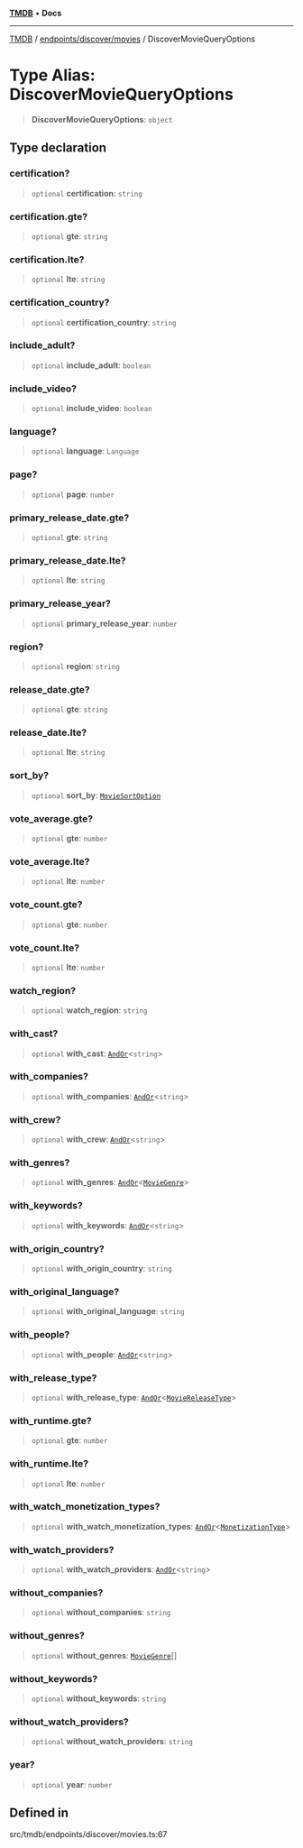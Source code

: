 [**TMDB**](../../../../README.md) • **Docs**

***

[TMDB](../../../../README.md) / [endpoints/discover/movies](../README.md) / DiscoverMovieQueryOptions

# Type Alias: DiscoverMovieQueryOptions

> **DiscoverMovieQueryOptions**: `object`

## Type declaration

### certification?

> `optional` **certification**: `string`

### certification.gte?

> `optional` **gte**: `string`

### certification.lte?

> `optional` **lte**: `string`

### certification\_country?

> `optional` **certification\_country**: `string`

### include\_adult?

> `optional` **include\_adult**: `boolean`

### include\_video?

> `optional` **include\_video**: `boolean`

### language?

> `optional` **language**: `Language`

### page?

> `optional` **page**: `number`

### primary\_release\_date.gte?

> `optional` **gte**: `string`

### primary\_release\_date.lte?

> `optional` **lte**: `string`

### primary\_release\_year?

> `optional` **primary\_release\_year**: `number`

### region?

> `optional` **region**: `string`

### release\_date.gte?

> `optional` **gte**: `string`

### release\_date.lte?

> `optional` **lte**: `string`

### sort\_by?

> `optional` **sort\_by**: [`MovieSortOption`](MovieSortOption.md)

### vote\_average.gte?

> `optional` **gte**: `number`

### vote\_average.lte?

> `optional` **lte**: `number`

### vote\_count.gte?

> `optional` **gte**: `number`

### vote\_count.lte?

> `optional` **lte**: `number`

### watch\_region?

> `optional` **watch\_region**: `string`

### with\_cast?

> `optional` **with\_cast**: [`AndOr`](../../types/type-aliases/AndOr.md)\<`string`\>

### with\_companies?

> `optional` **with\_companies**: [`AndOr`](../../types/type-aliases/AndOr.md)\<`string`\>

### with\_crew?

> `optional` **with\_crew**: [`AndOr`](../../types/type-aliases/AndOr.md)\<`string`\>

### with\_genres?

> `optional` **with\_genres**: [`AndOr`](../../types/type-aliases/AndOr.md)\<[`MovieGenre`](MovieGenre.md)\>

### with\_keywords?

> `optional` **with\_keywords**: [`AndOr`](../../types/type-aliases/AndOr.md)\<`string`\>

### with\_origin\_country?

> `optional` **with\_origin\_country**: `string`

### with\_original\_language?

> `optional` **with\_original\_language**: `string`

### with\_people?

> `optional` **with\_people**: [`AndOr`](../../types/type-aliases/AndOr.md)\<`string`\>

### with\_release\_type?

> `optional` **with\_release\_type**: [`AndOr`](../../types/type-aliases/AndOr.md)\<[`MovieReleaseType`](MovieReleaseType.md)\>

### with\_runtime.gte?

> `optional` **gte**: `number`

### with\_runtime.lte?

> `optional` **lte**: `number`

### with\_watch\_monetization\_types?

> `optional` **with\_watch\_monetization\_types**: [`AndOr`](../../types/type-aliases/AndOr.md)\<[`MonetizationType`](../../utils/constants/type-aliases/MonetizationType.md)\>

### with\_watch\_providers?

> `optional` **with\_watch\_providers**: [`AndOr`](../../types/type-aliases/AndOr.md)\<`string`\>

### without\_companies?

> `optional` **without\_companies**: `string`

### without\_genres?

> `optional` **without\_genres**: [`MovieGenre`](MovieGenre.md)[]

### without\_keywords?

> `optional` **without\_keywords**: `string`

### without\_watch\_providers?

> `optional` **without\_watch\_providers**: `string`

### year?

> `optional` **year**: `number`

## Defined in

src/tmdb/endpoints/discover/movies.ts:67
